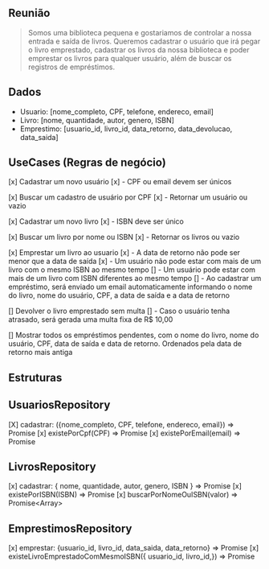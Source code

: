 ## Reunião

> Somos uma biblioteca pequena e gostariamos de controlar a nossa entrada e saída de livros. Queremos cadastrar o usuário que irá pegar o livro emprestado, cadastrar os livros da nossa biblioteca e poder emprestar os livros para qualquer usuário, além de buscar os registros de empréstimos.

## Dados

- Usuario: [nome_completo, CPF, telefone, endereco, email]
- Livro: [nome, quantidade, autor, genero, ISBN]
- Emprestimo: [usuario_id, livro_id, data_retorno, data_devolucao, data_saida]

## UseCases (Regras de negócio)

[x] Cadastrar um novo usuário
[x] - CPF ou email devem ser únicos

[x] Buscar um cadastro de usuário por CPF
[x] - Retornar um usuário ou vazio

[x] Cadastrar um novo livro
[x] - ISBN deve ser único

[x] Buscar um livro por nome ou ISBN
[x] - Retornar os livros ou vazio

[x] Emprestar um livro ao usuario
[x] - A data de retorno não pode ser menor que a data de saída
[x] - Um usuário não pode estar com mais de um livro com o mesmo ISBN ao mesmo tempo
[] - Um usuário pode estar com mais de um livro com ISBN diferentes ao mesmo tempo
[] - Ao cadastrar um empréstimo, será enviado um email automaticamente informando o nome do livro, nome do usuário, CPF, a data de saída e a data de retorno

[] Devolver o livro emprestado sem multa
[] - Caso o usuário tenha atrasado, será gerada uma multa fixa de R$ 10,00

[] Mostrar todos os empréstimos pendentes, com o nome do livro, nome do usuário, CPF, data de saída e data de retorno. Ordenados pela data de retorno mais antiga

## Estruturas

## UsuariosRepository

[X] cadastrar: ({nome_completo, CPF, telefone, endereco, email}) => Promise<void>
[x] existePorCpf(CPF) => Promise<boolean>
[x] existePorEmail(email) => Promise<boolean>

## LivrosRepository

[x] cadastrar: { nome, quantidade, autor, genero, ISBN } => Promise<void>
[x] existePorISBN(ISBN) => Promise<boolean>
[x] buscarPorNomeOuISBN(valor) => Promise<Array<Livros>>

## EmprestimosRepository

[x] emprestar: {usuario_id, livro_id, data_saida, data_retorno} => Promise<void>
[x] existeLivroEmprestadoComMesmoISBN({ usuario_id, livro_id,}) => Promise<boolean>
